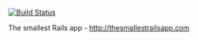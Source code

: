 [![Build Status](https://travis-ci.org/artemave/thesmallestrailsapp.com.png?branch=master)](https://travis-ci.org/artemave/thesmallestrailsapp.com)

The smallest Rails app - http://thesmallestrailsapp.com
